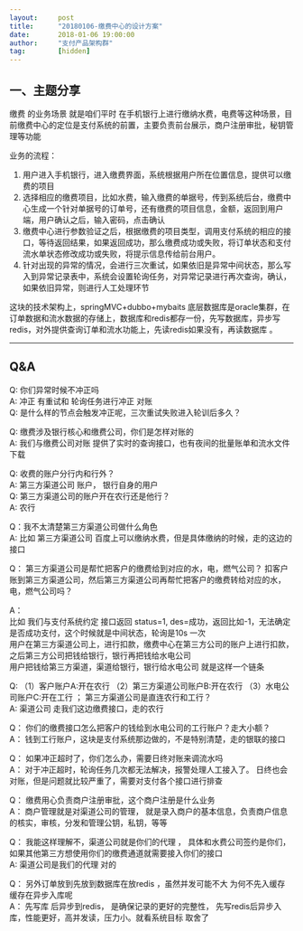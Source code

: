 ```yaml
---                           
layout:     post                                                
title:      "20180106-缴费中心的设计方案"                                                                               
date:       2018-01-06 19:00:00                                                                               
author:     "支付产品架构群"                                          
tag:		[hidden]                                    
---
```


## 一、主题分享

 
缴费 的业务场景 就是咱们平时 在手机银行上进行缴纳水费，电费等这种场景，目前缴费中心的定位是支付系统的前置，主要负责前台展示，商户注册审批，秘钥管理等功能  
      
业务的流程： 

1. 用户进入手机银行，进入缴费界面，系统根据用户所在位置信息，提供可以缴费的项目  
2. 选择相应的缴费项目，比如水费，输入缴费的单据号，传到系统后台，缴费中心生成一个针对单据号的订单号，还有缴费的项目信息，金额，返回到用户端，用户确认之后，输入密码，点击确认    
3. 缴费中心进行参数验证之后，根据缴费的项目类型，调用支付系统的相应的接口，等待返回结果，如果返回成功，那么缴费成功或失败，将订单状态和支付流水单状态修改成功或失败，将提示信息传给前台用户。    
4. 针对出现的异常的情况，会进行三次重试，如果依旧是异常中间状态，那么写入到异常记录表中，系统会设置轮询任务，对异常记录进行再次查询，确认，如果依旧异常，则进行人工处理环节  
    
这块的技术架构上，springMVC+dubbo+mybaits  底层数据库是oracle集群，在订单数据和流水数据的存储上，数据库和redis都存一份，先写数据库，异步写redis，对外提供查询订单和流水功能上，先读redis如果没有，再读数据库 。
   
---

## Q&A
   
Q: 你们异常时候不冲正吗  
A: 冲正  有重试和  轮询任务进行冲正 对账    
Q: 是什么样的节点会触发冲正呢，三次重试失败进入轮训后多久？  
   
Q: 缴费涉及银行核心和缴费公司，你们是怎样对账的  
A: 我们与缴费公司对账 提供了实时的查询接口，也有夜间的批量账单和流水文件下载  
   
Q:  收费的账户分行内和行外？  
A:  第三方渠道公司 账户， 银行自身的用户  
Q:  第三方渠道公司的账户开在农行还是他行？  
A:  农行   
   
Q：我不太清楚第三方渠道公司做什么角色  
A: 比如 第三方渠道公司   百度上可以缴纳水费，但是具体缴纳的时候，走的这边的接口  
   
   
Q： 第三方渠道公司是帮忙把客户的缴费给到对应的水，电，燃气公司？  扣客户账到第三方渠道公司，然后第三方渠道公司再帮忙把客户的缴费转给对应的水，电，燃气公司吗？  
   
A：   
比如 我们与支付系统约定 接口返回 status=1, des=成功，返回比如-1，无法确定是否成功支付，这个时候就是中间状态，轮询是10s 一次    
用户在第三方渠道公司上，进行扣款，缴费中心在第三方公司的账户上进行扣款，之后第三方公司把钱给银行，银行再把钱给水电公司     
用户把钱给第三方渠道，渠道给银行，银行给水电公司 就是这样一个链条  
   
Q:   （1）客户账户A:开在农行 （2）第三方渠道公司账户B:开在农行 （3）水电公司账户C:开在工行 ； 第三方渠道公司是直连农行和工行？  
A:  渠道公司 走我们这边缴费接口，走的农行  
   
Q： 你们的缴费接口怎么把客户的钱给到水电公司的工行账户？走大小额？  
A： 钱到工行账户，这块是支付系统那边做的，不是特别清楚，走的银联的接口  
   
   
Q： 如果冲正超时了，你们怎么办，需要日终对账来调流水吗  
A： 对于冲正超时，轮询任务几次都无法解决，报警处理人工接入了。 日终也会对账，但是问题就比较严重了，需要对支付各个接口进行排查  
   
Q： 缴费用心负责商户注册审批，这个商户注册是什么业务  
A： 商户管理就是对渠道公司的管理， 就是录入商户的基本信息，负责商户信息的核实，审核，分发和管理公钥，私钥，等等  
 
   
Q： 我能这样理解不，渠道公司就是你们的代理  ， 具体和水费公司签约是你们，如果其他第三方想使用你们的缴费通道就需要接入你们的接口  
A:  渠道公司是我们的代理 对的   

Q： 另外订单放到先放到数据库在放redis  ，虽然并发可能不大 为何不先入缓存 缓存在异步入库呢  
A： 先写库 后异步到redis，  是确保记录的更好的完整性， 先写redis后异步入库，性能更好，高并发读，压力小。就看系统目标 取舍了  
